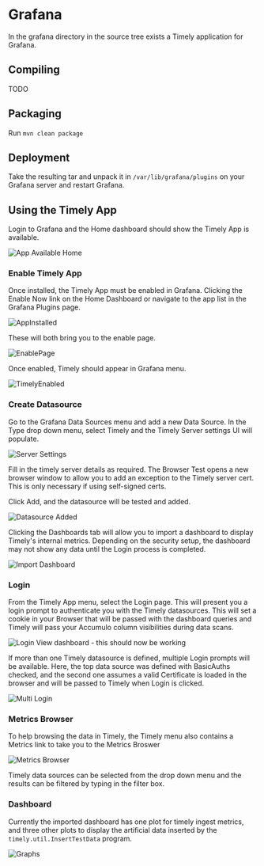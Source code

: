 # Grafana

In the grafana directory in the source tree exists a Timely application for Grafana.

## Compiling

TODO

## Packaging

Run `mvn clean package`

## Deployment

Take the resulting tar and unpack it in `/var/lib/grafana/plugins` on your Grafana server and restart Grafana.

## Using the Timely App

Login to Grafana and the Home dashboard should show the Timely App is available.

![App Available Home](screencaps/AppAvailableHome.png)

### Enable Timely App

Once installed, the Timely App must be enabled in Grafana. Clicking the Enable Now
link on the Home Dashboard or navigate to the app list in the Grafana Plugins page.

![AppInstalled](screencaps/AppInstalled.png)

These will both bring you to the enable page.

![EnablePage](screencaps/EnableApp.png)

Once enabled, Timely should appear in Grafana menu.

![TimelyEnabled](screencaps/AppEnabled.png)

### Create Datasource

Go to the Grafana Data Sources menu and add a new Data Source. In the Type drop down menu, select Timely and the Timely Server settings UI will populate.

![Server Settings](screencaps/AddDatasource.png)

Fill in the timely server details as required. The Browser Test opens a new browser window to allow you to add an exception to the Timely server cert. This is only necessary if using self-signed certs.

Click Add, and the datasource will be tested and added.

![Datasource Added](screencaps/SavedDatasource.png)

Clicking the Dashboards tab will allow you to import a dashboard to display Timely's internal metrics. Depending on the security setup, the dashboard may not show any data until the Login process is completed.

![Import Dashboard](screencaps/ImportDashboard.png)

### Login

From the Timely App menu, select the Login page. This will present you a login prompt to authenticate you with the Timely datasources. This will set a cookie in your Browser
that will be passed with the dashboard queries and Timely will pass your Accumulo column visibilities during data scans.

![Login](screencaps/Login.png)
View dashboard - this should now be working

If more than one Timely datasource is defined, multiple Login prompts will be available. Here, the top data source was defined with BasicAuths checked, and the second one assumes a valid Certificate is loaded in the browser and will be passed to Timely when Login is clicked.

![Multi Login](screencaps/MultiDatasourceLogin.png)

### Metrics Browser

To help browsing the data in Timely, the Timely menu also contains a Metrics link to take you to the Metrics Broswer

![Metrics Browser](screencaps/MetricsBrowser.png)

Timely data sources can be selected from the drop down menu and the results can be filtered by typing in the filter box.

### Dashboard

Currently the imported dashboard has one plot for timely ingest metrics, and three other plots to display the artificial data inserted by the `timely.util.InsertTestData` program.

![Graphs](screencaps/Graphs.png)

